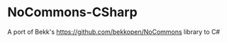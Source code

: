 NoCommons-CSharp
================

A port of Bekk's https://github.com/bekkopen/NoCommons library to C#